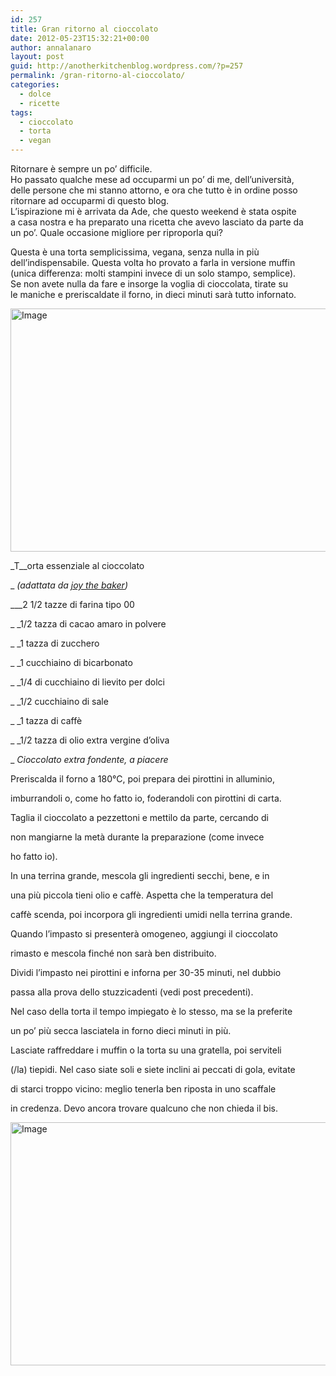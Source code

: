 ```yaml
---
id: 257
title: Gran ritorno al cioccolato
date: 2012-05-23T15:32:21+00:00
author: annalanaro
layout: post
guid: http://anotherkitchenblog.wordpress.com/?p=257
permalink: /gran-ritorno-al-cioccolato/
categories:
  - dolce
  - ricette
tags:
  - cioccolato
  - torta
  - vegan
---
```

<p style="text-align:left;">
  Ritornare è sempre un po&#8217; difficile.<br /> Ho passato qualche mese ad occuparmi un po&#8217; di me, dell&#8217;università,<br /> delle persone che mi stanno attorno, e ora che tutto è in ordine posso<br /> ritornare ad occuparmi di questo blog.<br /> L&#8217;ispirazione mi è arrivata da Ade, che questo weekend è stata ospite<br /> a casa nostra e ha preparato una ricetta che avevo lasciato da parte da<br /> un po&#8217;. Quale occasione migliore per riproporla qui?
</p>

<p style="text-align:left;">
  Questa è una torta semplicissima, vegana, senza nulla in più<br /> dell&#8217;indispensabile. Questa volta ho provato a farla in versione muffin<br /> (unica differenza: molti stampini invece di un solo stampo, semplice).<br /> Se non avete nulla da fare e insorge la voglia di cioccolata, tirate su<br /> le maniche e preriscaldate il forno, in dieci minuti sarà tutto infornato.
</p>

<img class=" wp-image alignnone" src="https://anotherkitchenblog.files.wordpress.com/2012/05/dscf3398.jpg?w=1014" alt="Image" width="519" height="389" />

_T__orta essenziale al cioccolato
  
_ _(adattata da <a title="joy the baker" href="http://joythebaker.com/2012/02/simple-vegan-chocolate-cake/" target="_blank">joy the baker</a>)_

___2 1/2 tazze di farina tipo 00
  
_ _1/2 tazza di cacao amaro in polvere
  
_ _1 tazza di zucchero
  
_ _1 cucchiaino di bicarbonato
  
_ _1/4 di cucchiaino di lievito per dolci
  
_ _1/2 cucchiaino di sale
  
_ _1 tazza di caffè
  
_ _1/2 tazza di olio extra vergine d&#8217;oliva
  
_ _Cioccolato extra fondente, a piacere_

Preriscalda il forno a 180°C, poi prepara dei pirottini in alluminio,
  
imburrandoli o, come ho fatto io, foderandoli con pirottini di carta.
  
Taglia il cioccolato a pezzettoni e mettilo da parte, cercando di
  
non mangiarne la metà durante la preparazione (come invece
  
ho fatto io).

In una terrina grande, mescola gli ingredienti secchi, bene, e in
  
una più piccola tieni olio e caffè. Aspetta che la temperatura del
  
caffè scenda, poi incorpora gli ingredienti umidi nella terrina grande.
  
Quando l&#8217;impasto si presenterà omogeneo, aggiungi il cioccolato
  
rimasto e mescola finché non sarà ben distribuito.
  
Dividi l&#8217;impasto nei pirottini e inforna per 30-35 minuti, nel dubbio
  
passa alla prova dello stuzzicadenti (vedi post precedenti).

Nel caso della torta il tempo impiegato è lo stesso, ma se la preferite
  
un po&#8217; più secca lasciatela in forno dieci minuti in più.
  
Lasciate raffreddare i muffin o la torta su una gratella, poi serviteli
  
(/la) tiepidi. Nel caso siate soli e siete inclini ai peccati di gola, evitate
  
di starci troppo vicino: meglio tenerla ben riposta in uno scaffale
  
in credenza. Devo ancora trovare qualcuno che non chieda il bis.

[<img class=" wp-image" src="https://anotherkitchenblog.files.wordpress.com/2012/05/dscf3394.jpg?w=1014" alt="Image" width="519" height="389" />](https://anotherkitchenblog.files.wordpress.com/2012/05/dscf3394.jpg)